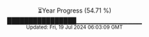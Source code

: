 <p align="center">
⏳Year Progress (54.71 %)<br>
████████████████▁▁▁▁▁▁▁▁▁▁▁▁▁▁ <br>
<sub>Updated: Fri, 19 Jul 2024 06:03:09 GMT</sub>
</p>


